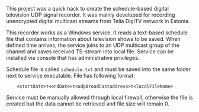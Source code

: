 This project was a quick hack to create the schedule-based digital television UDP signal recorder.
It was mainly developed for recording unencrypted digital multicast streams from Telia DigiTV network in Estonia.

This recorder works as a Windows service. It reads a text-based schedule file that contains information about television shows to be saved. When defined time arrives, the service joins to an UDP multicast group of the channel and saves received TS-stream into local file.
Service can be installed via console that has administrative privileges.

Schedule file is called `schedule.txt` and must be saved into the same folder next to service executable. File has following format:
```
	<startDate>t<endDate>t<udpBroadCastaddress>t<localFileName>
```

Service must be manually allowed through local firewall, otherwise the file is created but the data cannot be retrieved and file size will remain 0.